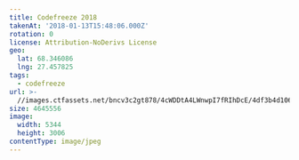 ```yaml
---
title: Codefreeze 2018
takenAt: '2018-01-13T15:48:06.000Z'
rotation: 0
license: Attribution-NoDerivs License
geo:
  lat: 68.346086
  lng: 27.457825
tags:
  - codefreeze
url: >-
  //images.ctfassets.net/bncv3c2gt878/4cWDDtA4LWnwpI7fRIhDcE/4df3b4d1060234acb5048847ce7d37f1/codefreeze-2018_39801793531_o
size: 4645556
image:
  width: 5344
  height: 3006
contentType: image/jpeg
---
```


